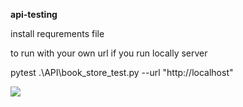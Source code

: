**api-testing**

install requrements file 

to run with your own url if you run locally server

pytest .\API\book_store_test.py --url "http://localhost"

![](../../allure_api.png)